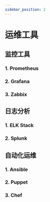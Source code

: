 ```yaml
---
sidebar_position: 2
---
```


# 运维工具

## 监控工具

### 1. Prometheus

### 2. Grafana

### 3. Zabbix

## 日志分析

### 1. ELK Stack

### 2. Splunk

## 自动化运维

### 1. Ansible

### 2. Puppet

### 3. Chef
